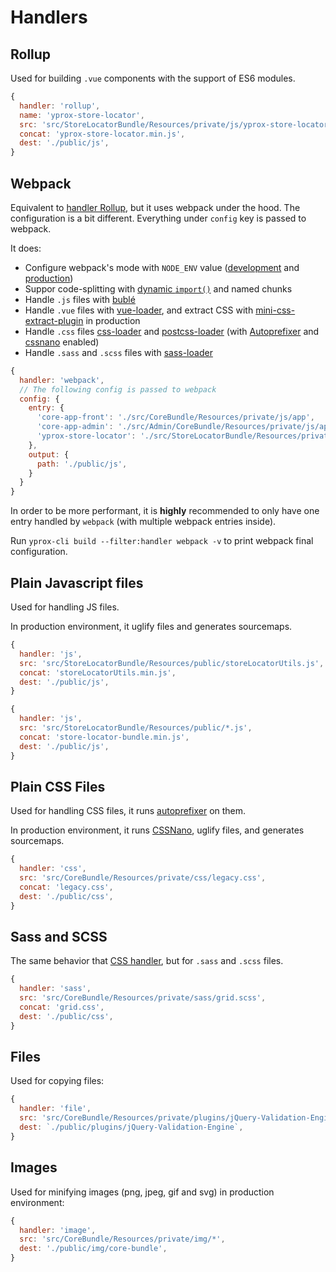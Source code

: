 # Handlers

## Rollup

Used for building `.vue` components with the support of ES6 modules.

```js
{
  handler: 'rollup',
  name: 'yprox-store-locator',
  src: 'src/StoreLocatorBundle/Resources/private/js/yprox-store-locator/index.js',
  concat: 'yprox-store-locator.min.js',
  dest: './public/js',
}
```

## Webpack

Equivalent to [handler Rollup](#rollup), but it uses webpack under the hood. 
The configuration is a bit different. Everything under `config` key is passed to webpack.

It does:
  - Configure webpack's mode with `NODE_ENV` value ([development](https://webpack.js.org/concepts/mode/#mode-development) and [production](https://webpack.js.org/concepts/mode/#mode-production))
  - Suppor code-splitting with [dynamic `import()`](https://webpack.js.org/guides/code-splitting/#dynamic-imports) and named chunks
  - Handle `.js` files with [bublé](https://github.com/Rich-Harris/buble)
  - Handle `.vue` files with [vue-loader](https://github.com/vuejs/vue-loader), and extract CSS with [mini-css-extract-plugin](https://github.com/webpack-contrib/mini-css-extract-plugin) in production
  - Handle `.css` files [css-loader](https://github.com/webpack-contrib/css-loader) and [postcss-loader](https://github.com/postcss/postcss-loader) (with [Autoprefixer](https://github.com/postcss/autoprefixer) and [cssnano](https://github.com/cssnano/cssnano) enabled)
  - Handle `.sass` and `.scss` files with [sass-loader](https://github.com/webpack-contrib/sass-loader)
  
```js
{
  handler: 'webpack',
  // The following config is passed to webpack
  config: {
    entry: {
      'core-app-front': './src/CoreBundle/Resources/private/js/app',
      'core-app-admin': './src/Admin/CoreBundle/Resources/private/js/app',
      'yprox-store-locator': './src/StoreLocatorBundle/Resources/private/js/yprox-store-locator',
    },
    output: {
      path: './public/js',
    }
  }
}
```

In order to be more performant, it is **highly** recommended to only have one entry handled by `webpack` (with multiple webpack entries inside).

Run `yprox-cli build --filter:handler webpack -v` to print webpack final configuration.

## Plain Javascript files

Used for handling JS files.

In production environment, it uglify files and generates sourcemaps.

```js
{
  handler: 'js',
  src: 'src/StoreLocatorBundle/Resources/public/storeLocatorUtils.js',
  concat: 'storeLocatorUtils.min.js',
  dest: './public/js',
}

{
  handler: 'js',
  src: 'src/StoreLocatorBundle/Resources/public/*.js',
  concat: 'store-locator-bundle.min.js',
  dest: './public/js',
}
```

## Plain CSS Files

Used for handling CSS files, it runs [autoprefixer](https://github.com/postcss/autoprefixer) on them.

In production environment, it runs [CSSNano](https://github.com/cssnano/cssnano), uglify files, and generates sourcemaps.

```js
{
  handler: 'css',
  src: 'src/CoreBundle/Resources/private/css/legacy.css',
  concat: 'legacy.css',
  dest: './public/css',
}
```

## Sass and SCSS

The same behavior that [CSS handler](#plain-css-files), but for `.sass` and `.scss` files.

```js
{
  handler: 'sass',
  src: 'src/CoreBundle/Resources/private/sass/grid.scss',
  concat: 'grid.css',
  dest: './public/css',
}
```

## Files

Used for copying files:

```js
{
  handler: 'file',
  src: 'src/CoreBundle/Resources/private/plugins/jQuery-Validation-Engine/**/*',
  dest: `./public/plugins/jQuery-Validation-Engine`,
}
```

## Images

Used for minifying images (png, jpeg, gif and svg) in production environment:

```js
{
  handler: 'image',
  src: 'src/CoreBundle/Resources/private/img/*',
  dest: './public/img/core-bundle',
}
```
